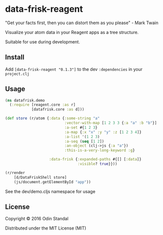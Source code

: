 # data-frisk-reagent

"Get your facts first, then you can distort them as you please" - Mark Twain

Visualize your atom data in your Reagent apps as a tree structure.

Suitable for use during development.

## Install

Add `[data-frisk-reagent "0.1.3"]` to the dev `:dependencies` in your `project.clj`

## Usage

```clojure
(ns datafrisk.demo
  (:require [reagent.core :as r]
            [datafrisk.core :as d]))

(def store (r/atom {:data {:some-string "a"
                           :vector-with-map [1 2 3 3 {:a "a" :b "b"}]
                           :a-set #{1 2 3}
                           :a-map {:x "x" :y "y" :z [1 2 3 4]}
                           :a-list '(1 2 3)
                           :a-seq (seq [1 2])
                           :an-object (clj->js {:a "a"})
                           :this-is-a-very-long-keyword :g}

                    :data-frisk {:expanded-paths #{[] [:data]}
                                 :visible? true}}))

(r/render
    [d/DataFriskShell store]
    (js/document.getElementById "app"))
```

See the dev/demo.cljs namespace for usage

## License

Copyright © 2016 Odin Standal

Distributed under the MIT License (MIT)
